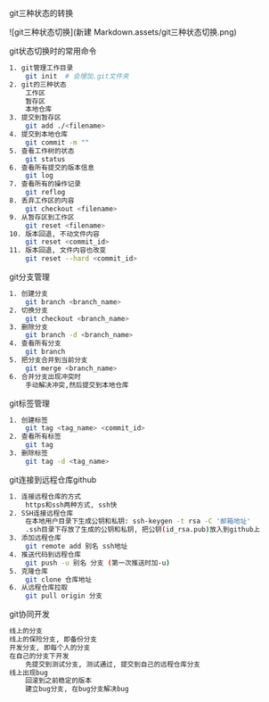 git三种状态的转换

![git三种状态切换](新建 Markdown.assets/git三种状态切换.png)

git状态切换时的常用命令

```bash
1. git管理工作目录
	git init  # 会增加.git文件夹
2. git的三种状态
	工作区
	暂存区
	本地仓库
3. 提交到暂存区
	git add ./<filename>
4. 提交到本地仓库
	git commit -m ""
5. 查看工作树的状态
	git status
6. 查看所有提交的版本信息
	git log
7. 查看所有的操作记录
	git reflog
8. 丢弃工作区的内容
	git checkout <filename>
9. 从暂存区到工作区
	git reset <filename>
10. 版本回退, 不动文件内容
	git reset <commit_id>
11. 版本回退, 文件内容也改变
	git reset --hard <commit_id>
```

git分支管理

```bash
1. 创建分支
	git branch <branch_name>
2. 切换分支
	git checkout <branch_name>
3. 删除分支
	git branch -d <branch_name>
4. 查看所有分支
	git branch
5. 把分支合并到当前分支
	git merge <branch_name>
6. 合并分支出现冲突时
	手动解决冲突,然后提交到本地仓库
```

git标签管理

```bash
1. 创建标签
	git tag <tag_name> <commit_id>
2. 查看所有标签
	git tag
3. 删除标签
	git tag -d <tag_name>
```

git连接到远程仓库github

```bash
1. 连接远程仓库的方式
	https和ssh两种方式, ssh快
2. SSH连接远程仓库
	在本地用户目录下生成公钥和私钥: ssh-keygen -t rsa -C '邮箱地址'
	.ssh目录下存放了生成的公钥和私钥, 把公钥(id_rsa.pub)放入到github上
3. 添加远程仓库
	git remote add 别名 ssh地址
4. 推送代码到远程仓库
	git push -u 别名 分支 (第一次推送时加-u)
5. 克隆仓库
	git clone 仓库地址
6. 从远程仓库拉取
	git pull origin 分支
```

git协同开发

```bash
线上的分支
线上的保险分支, 即备份分支
开发分支, 即每个人的分支
在自己的分支下开发
	先提交到测试分支, 测试通过, 提交到自己的远程仓库分支
线上出现bug
	回滚到之前稳定的版本
	建立bug分支, 在bug分支解决bug
```

